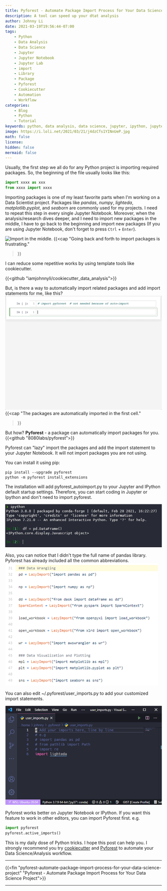 ```yaml
---
title: Pyforest - Automate Package Import Process for Your Data Science Project
description: A tool can speed up your dtat analysis
author: Johnny Li
date: 2021-03-19T19:56:44-07:00
tags:
    - Python
    - Data Analysis
    - Data Science
    - Jupyter
    - Jupyter Notebook
    - Jupyter Lab
    - import
    - Library
    - Package
    - Pyforest
    - Cookiecutter
    - Automation
    - Workflow
categories:
    - Blog
    - Python
    - Tutorial
keywords: python, data analysis, data science, jupyter, ipython, jupyter lab, jupyter notebook, import, library, package, pyforest, cookiecutter, automation, workflow
image: https://i.loli.net/2021/03/21/j4dzCfs1YINnUeP.jpg
math: false
license: 
hidden: false
mermaid: false
---
```


Usually, the first step we all do for any Python project is importing required packages. So, the beginning of the file usually looks like this: 

```python
import xxxx as xxx
from xxxx import xxxx
```

Importing packages is one of my least favorite parts when I'm working on a Data Scientist project. Packages like *pandas*, *numpy*, *lighteda*,  *matplotlib.pyplot*, and *seaborn* are commonly used for my projects. I need to repeat this step in every single Jupyter Notebook. Moreover, when the analysis/research dives deeper, and I need to import new packages in the middle, I have to go back to the beginning and import new packages (If you are using Jupyter Notebook, don't forget to press `Ctrl` + `Enter`).


![Import in the middle. ](https://i.loli.net/2021/03/20/mle46dnAb8zsr1K.gif)
{{<cap 
"Going back and forth to import packages is frustrating."
>}}


I can reduce some repetitive works by using template tools like cookiecutter.  

{{<github "iamjohnnyli/cookiecutter_data_analysis">}}


But, is there a way to automatically import related packages and add import statements for me, like this?
![](https://github.com/8080labs/pyforest/raw/master/examples/assets/pyforest_demo_in_jupyter_notebook.gif)
{{<cap 
"The packages are automatically imported in the first cell."
>}}

But how? **Pyforest** - a package can automatically import packages for you.
{{<github "8080labs/pyforest">}}

Pyforest can "lazy" import the packages and add the import statement to your Jupyter Notebook. It will not import packages you are not using. 

You can install it using pip:
```shell
pip install --upgrade pyforest
python -m pyforest install_extensions
```

The installation will add pyforest_autoimport.py to your Jupyter and IPython default startup settings. Therefore, you can start coding in Jupyter or Ipython and don't need to import pyforest.

![I didn't add the statement for import pandas as pd.](pyforestdemo.png)

Also, you can notice that I didn't type the full name of pandas library. Pyforest has already included all the common abbreviations.
![Pyforest includes many import statements.](sourcecode.png)

You can also edit  ~/.pyforest/user_imports.py to add your customized import statements.

![](user_imports.png)

Pyforest works better on Jupyter Notebook or IPython. If you want this feature to work in other editors, you can import Pyforest first. e.g.
```python
import pyforest
pyforest.active_imports()
```

This is my daily dose of Python tricks. I hope this post can help you. I strongly recommend you try [cookiecutter](https://github.com/iamjohnnyli/cookiecutter_data_analysis) and [Pyforest](https://github.com/8080labs/pyforest) to automate your Data Science/Analysis workflow.

------------------------
{{<fin "pyforest-automate-package-import-process-for-your-data-science-project" "Pyforest - Automate Package Import Process for Your Data Science Project">}}

------------------------